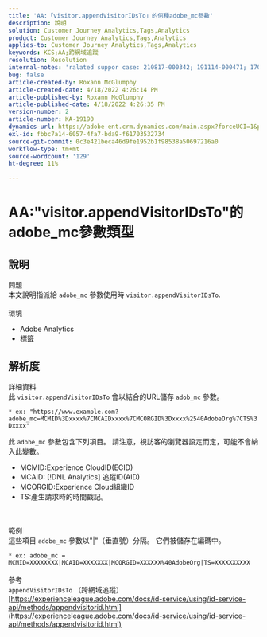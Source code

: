 ```yaml
---
title: 'AA:「visitor.appendVisitorIDsTo」的何種adobe_mc參數'
description: 說明
solution: Customer Journey Analytics,Tags,Analytics
product: Customer Journey Analytics,Tags,Analytics
applies-to: Customer Journey Analytics,Tags,Analytics
keywords: KCS;AA;跨網域追蹤
resolution: Resolution
internal-notes: 'ralated suppor case: 210817-000342; 191114-000471; 170123-000011; 220408-000014'
bug: false
article-created-by: Roxann McGlumphy
article-created-date: 4/18/2022 4:26:14 PM
article-published-by: Roxann McGlumphy
article-published-date: 4/18/2022 4:26:35 PM
version-number: 2
article-number: KA-19190
dynamics-url: https://adobe-ent.crm.dynamics.com/main.aspx?forceUCI=1&pagetype=entityrecord&etn=knowledgearticle&id=937d8042-34bf-ec11-983e-0022480abde0
exl-id: fbbc7a14-6057-4fa7-bda9-f61703532734
source-git-commit: 0c3e421beca46d9fe1952b1f98538a50697216a0
workflow-type: tm+mt
source-wordcount: '129'
ht-degree: 11%

---
```


# AA:&quot;visitor.appendVisitorIDsTo&quot;的adobe_mc參數類型

## 說明

問題<br>
本文說明指派給 `adobe_mc` 參數使用時 `visitor.appendVisitorIDsTo`.
<br><br>環境<br>
- Adobe Analytics
- 標籤



## 解析度

詳細資料<br>
此 `visitor.appendVisitorIDsTo` 會以結合的URL儲存 `adob_mc` 參數。

`* ex: "https://www.example.com?adobe_mc=MCMID%3Dxxxx%7CMCAIDxxxx%7CMCORGID%3Dxxxx%2540AdobeOrg%7CTS%3Dxxxx"`

此 `adobe_mc` 參數包含下列項目。
請注意，視訪客的瀏覽器設定而定，可能不會納入此變數。

- MCMID:Experience CloudID(ECID)
- MCAID: [!DNL Analytics] 追蹤ID(AID)
- MCORGID:Experience Cloud組織ID
- TS:產生請求時的時間戳記。

<br><br>範例<br>
這些項目 `adobe_mc` 參數以&quot;|&quot;（垂直號）分隔。 它們被儲存在編碼中。

`* ex: adobe_mc = MCMID=XXXXXXXX|MCAID=XXXXXXX|MCORGID=XXXXXX%40AdobeOrg|TS=XXXXXXXXXX`
<br><br>參考<br>
`appendVisitorIDsTo` （跨網域追蹤）
[https://experienceleague.adobe.com/docs/id-service/using/id-service-api/methods/appendvisitorid.html](https://experienceleague.adobe.com/docs/id-service/using/id-service-api/methods/appendvisitorid.html)
